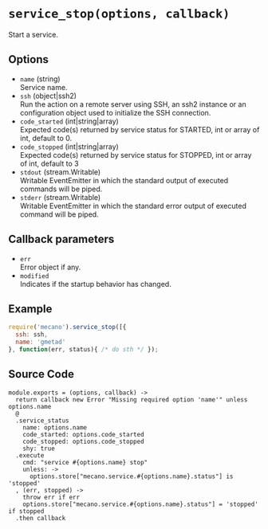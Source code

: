 
# `service_stop(options, callback)`

Start a service.

## Options

*   `name` (string)   
    Service name.   
*   `ssh` (object|ssh2)   
    Run the action on a remote server using SSH, an ssh2 instance or an
    configuration object used to initialize the SSH connection.   
*   `code_started` (int|string|array)   
    Expected code(s) returned by service status for STARTED, int or array of
    int, default to 0.   
*   `code_stopped` (int|string|array)   
    Expected code(s) returned by service status for STOPPED, int or array of 
    int, default to 3   
*   `stdout` (stream.Writable)   
    Writable EventEmitter in which the standard output of executed commands will
    be piped.   
*   `stderr` (stream.Writable)   
    Writable EventEmitter in which the standard error output of executed command
    will be piped.   

## Callback parameters

*   `err`   
    Error object if any.   
*   `modified`   
    Indicates if the startup behavior has changed.   

## Example

```js
require('mecano').service_stop([{
  ssh: ssh,
  name: 'gmetad'
}, function(err, status){ /* do sth */ });
```

## Source Code

    module.exports = (options, callback) ->
      return callback new Error "Missing required option 'name'" unless options.name
      @
      .service_status
        name: options.name
        code_started: options.code_started
        code_stopped: options.code_stopped
        shy: true
      .execute
        cmd: "service #{options.name} stop"
        unless: ->
          options.store["mecano.service.#{options.name}.status"] is 'stopped'
      , (err, stopped) ->
        throw err if err
        options.store["mecano.service.#{options.name}.status"] = 'stopped' if stopped
      .then callback

